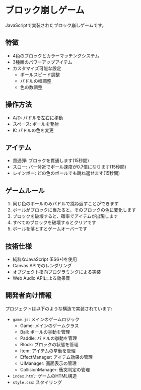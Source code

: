 # ブロック崩しゲーム

JavaScriptで実装されたブロック崩しゲームです。

## 特徴

- 4色のブロックとカラーマッチングシステム
- 3種類のパワーアップアイテム
- カスタマイズ可能な設定
  - ボールスピード調整
  - パドルの幅調整
  - 色の数調整

## 操作方法

- A/D: パドルを左右に移動
- スペース: ボールを発射
- K: パドルの色を変更

## アイテム

- 貫通弾: ブロックを貫通します(15秒間)
- スロー: バー付近でボール速度が0.7倍になります(15秒間)
- レインボー: どの色のボールでも跳ね返せます(15秒間)

## ゲームルール

1. 同じ色のボールのみパドルで跳ね返すことができます
2. ボールがブロックに当たると、そのブロックの色に変化します
3. ブロックを破壊すると、確率でアイテムが出現します
4. すべてのブロックを破壊するとクリアです
5. ボールを落とすとゲームオーバーです

## 技術仕様

- 純粋なJavaScript (ES6+)を使用
- Canvas APIでのレンダリング
- オブジェクト指向プログラミングによる実装
- Web Audio APIによる効果音

## 開発者向け情報

プロジェクトは以下のような構造で実装されています:

- `game.js`: メインのゲームロジック
  - Game: メインのゲームクラス
  - Ball: ボールの挙動を管理
  - Paddle: パドルの挙動を管理
  - Block: ブロックの状態を管理
  - Item: アイテムの挙動を管理
  - EffectManager: アイテム効果の管理
  - UIManager: 画面表示の管理
  - CollisionManager: 衝突判定の管理
- `index.html`: ゲームのHTML構造
- `style.css`: スタイリング